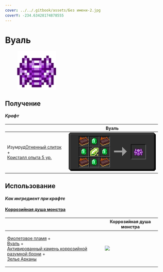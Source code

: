 ```yaml
---
cover: ../../.gitbook/assets/Без имени-2.jpg
coverY: -234.63428174878555
---
```


# Вуаль

<figure><img src="../../.gitbook/assets/veilo_128.png" alt=""><figcaption></figcaption></figure>

## Получение

#### _Крафт_

|                                                                                                                       |  Вуаль                               |
| --------------------------------------------------------------------------------------------------------------------- | ------------------------------------ |
| <p>Изумруд<a href="fireite_ingot.md">Огненный слиток</a> +<br><a href="xp_crystal_4.md">Кристалл опыта 5  ур.</a></p> | ![](../../.gitbook/assets/veilo.png) |

## Использование

#### _Как ингредиент при крафте_

#### [Коррозийная душа монстра](basemonstersoul_corrosive.md)

|                                                                                                                                                                                                                                                            |  Коррозийная душа монстра                                 |
| ---------------------------------------------------------------------------------------------------------------------------------------------------------------------------------------------------------------------------------------------------------- | --------------------------------------------------------- |
| <p><a href="purple_blaze.md">Фиолетовое пламя</a> +<br><a href="veilo.md">Вуаль</a> +<br><a href="sentientarmourgem_corrosive_activated.md">Активированный камень коррозийной разумной брони</a> +<br><a href="weak_arcana_potion.md">Зелье Арканы</a></p> | ![](../../.gitbook/assets/basemonstersoul\_corrosive.png) |

